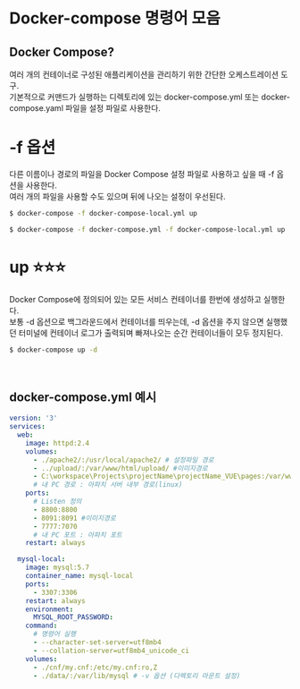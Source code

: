 # Docker-compose 명령어 모음

## Docker Compose?

여러 개의 컨테이너로 구성된 애플리케이션을 관리하기 위한 간단한 오케스트레이션 도구. </br>
기본적으로 커맨드가 실행하는 디렉토리에 있는 docker-compose.yml 또는 docker-compose.yaml 파일을 설정 파일로 사용한다.

# -f 옵션

다른 이름이나 경로의 파일을 Docker Compose 설정 파일로 사용하고 싶을 때 -f 옵션을 사용한다. </br>
여러 개의 파일을 사용할 수도 있으며 뒤에 나오는 설정이 우선된다.

```bash
$ docker-compose -f docker-compose-local.yml up

$ docker-compose -f docker-compose.yml -f docker-compose-local.yml up
```

# up ⭐️⭐️⭐️

Docker Compose에 정의되어 있는 모든 서비스 컨테이너를 한번에 생성하고 실행한다. </br>
보통 -d 옵션으로 백그라운드에서 컨테이너를 띄우는데, -d 옵션을 주지 않으면 실행했던 터미널에 컨테이너 로그가 출력되며 빠져나오는 순간 컨테이너들이 모두 정지된다.

```bash
$ docker-compose up -d
```

</br>

## docker-compose.yml 예시
```yml
version: '3'
services:
  web:
    image: httpd:2.4
    volumes:
      - ./apache2/:/usr/local/apache2/ # 설정파일 경로
      - ../upload/:/var/www/html/upload/ #이미지경로
      - C:\workspace\Projects\projectName\projectName_VUE\pages:/var/www/html/projectName
      # 내 PC 경로 : 아파치 서버 내부 경로(linux)
    ports:
      # Listen 정의
      - 8800:8800
      - 8091:8091 #이미지경로
      - 7777:7070
      # 내 PC 포트 : 아파치 포트 
    restart: always

  mysql-local:
    image: mysql:5.7
    container_name: mysql-local
    ports:
      - 3307:3306
    restart: always
    environment:
      MYSQL_ROOT_PASSWORD: 
    command:
      # 명령어 실행
      - --character-set-server=utf8mb4
      - --collation-server=utf8mb4_unicode_ci
    volumes:
      - ./cnf/my.cnf:/etc/my.cnf:ro,Z
      - ./data/:/var/lib/mysql # -v 옵션 (다렉토리 마운트 설정)
```
